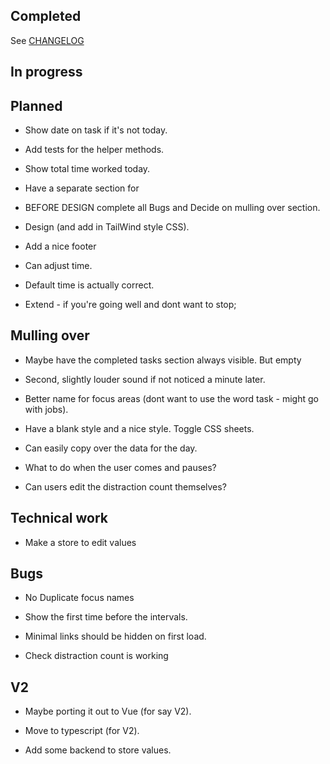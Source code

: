 ## Completed

See [CHANGELOG](CHANGELOG.md)

## In progress

## Planned

- Show date on task if it's not today.

- Add tests for the helper methods.

- Show total time worked today.

- Have a separate section for

- BEFORE DESIGN complete all Bugs and Decide on mulling over section.

- Design (and add in TailWind style CSS).

- Add a nice footer

- Can adjust time.

- Default time is actually correct.

- Extend - if you're going well and dont want to stop;

## Mulling over

- Maybe have the completed tasks section always visible. But empty

- Second, slightly louder sound if not noticed a minute later.

- Better name for focus areas (dont want to use the word task - might go with jobs).

- Have a blank style and a nice style. Toggle CSS sheets.

- Can easily copy over the data for the day.

- What to do when the user comes and pauses?

- Can users edit the distraction count themselves?

## Technical work

- Make a store to edit values

## Bugs

- No Duplicate focus names

- Show the first time before the intervals.

- Minimal links should be hidden on first load.

- Check distraction count is working

## V2
- Maybe porting it out to Vue (for say V2).

- Move to typescript (for V2).

- Add some backend to store values.
